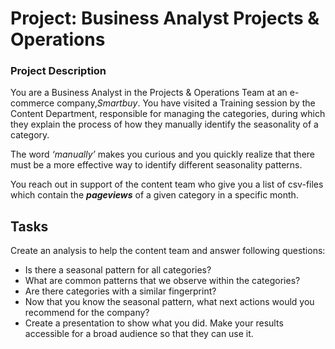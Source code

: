 # Project: Business Analyst Projects & Operations

### Project Description

You are a Business Analyst in the Projects & Operations Team at an e-commerce company,_Smartbuy_. You have visited a Training session by the Content Department, responsible for managing the categories, during which they explain the process of how they manually identify the seasonality of a category. 

The word _‘manually’_ makes you curious and you quickly realize that there must be a more effective way to identify different seasonality patterns. 

You reach out in support of the content team who give you a list of csv-files which contain the ***pageviews*** of a given category in a specific month.

## Tasks

Create an analysis to help the content team and answer following questions:

- Is there a seasonal pattern for all categories?
- What are common patterns that we observe within the categories?
- Are there categories with a similar fingerprint?
- Now that you know the seasonal pattern, what next actions would you recommend for the company?
- Create a presentation to show what you did. Make your results accessible for a broad audience so that they can use it.
